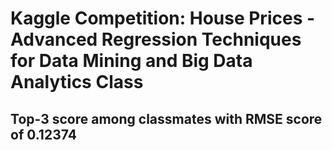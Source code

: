 # Kaggle Competition: House Prices - Advanced Regression Techniques for Data Mining and Big Data Analytics Class
## Top-3 score among classmates with RMSE score of 0.12374
